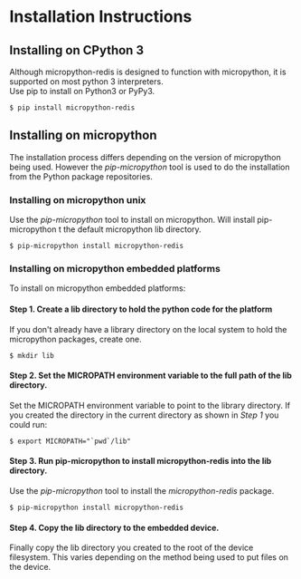 # Installation Instructions

## Installing on CPython 3

Although micropython-redis is designed to function with micropython, it is supported on most python 3 interpreters.   
Use pip to install on Python3 or PyPy3.

    $ pip install micropython-redis
    
## Installing on micropython

The installation process differs depending on the version of micropython being used.  However the *pip-micropython* 
tool is used to do the installation from the Python package repositories.

### Installing on micropython unix

Use the *pip-micropython* tool to install on micropython.  Will install pip-micropython t the default micropython
lib directory.

    $ pip-micropython install micropython-redis

### Installing on micropython embedded platforms

To install on micropython embedded platforms:

#### Step 1. Create a lib directory to hold the python code for the platform

If you don't already have a library directory on the local system to hold the micropython packages, create one.

    $ mkdir lib

#### Step 2. Set the MICROPATH environment variable to the full path of the lib directory.

Set the MICROPATH environment variable to point to the library directory.  If you created the directory in the
current directory as shown in *Step 1* you could run:

    $ export MICROPATH="`pwd`/lib"

#### Step 3. Run pip-micropython to install micropython-redis into the lib directory.

Use the *pip-micropython* tool to install the *micropython-redis* package.

    $ pip-micropython install micropython-redis

#### Step 4. Copy the lib directory to the embedded device.  

Finally copy the lib directory you created to the root of the device filesystem.  This varies depending on the method
being used to put files on the device.
